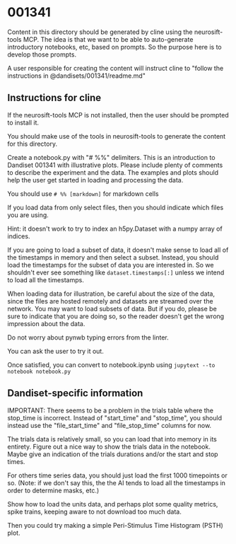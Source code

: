 # 001341

Content in this directory should be generated by cline using the neurosift-tools MCP. The idea is that we want to be able to auto-generate introductory notebooks, etc, based on prompts. So the purpose here is to develop those prompts.

A user responsible for creating the content will instruct cline to "follow the instructions in @dandisets/001341/readme.md"

## Instructions for cline

If the neurosift-tools MCP is not installed, then the user should be prompted to install it.

You should make use of the tools in neurosift-tools to generate the content for this directory.

Create a notebook.py with "# %%" delimiters. This is an introduction to Dandiset 001341 with illustrative plots. Please include plenty of comments to describe the experiment and the data. The examples and plots should help the user get started in loading and processing the data.

You should use `# %% [markdown]` for markdown cells

If you load data from only select files, then you should indicate which files you are using.

Hint: it doesn't work to try to index an h5py.Dataset with a numpy array of indices.

If you are going to load a subset of data, it doesn't make sense to load all of the timestamps in memory and then select a subset. Instead, you should load the timestamps for the subset of data you are interested in. So we shouldn't ever see something like `dataset.timestamps[:]` unless we intend to load all the timestamps.

When loading data for illustration, be careful about the size of the data, since the files are hosted remotely and datasets are streamed over the network. You may want to load subsets of data. But if you do, please be sure to indicate that you are doing so, so the reader doesn't get the wrong impression about the data.

Do not worry about pynwb typing errors from the linter.

You can ask the user to try it out.

Once satisfied, you can convert to notebook.ipynb using `jupytext --to notebook notebook.py`

## Dandiset-specific information

IMPORTANT: There seems to be a problem in the trials table where the stop_time is incorrect. Instead of "start_time" and "stop_time", you should instead use the "file_start_time" and "file_stop_time" columns for now.

The trials data is relatively small, so you can load that into memory in its entirety. Figure out a nice way to show the trials data in the notebook. Maybe give an indication of the trials durations and/or the start and stop times.

For others time series data, you should just load the first 1000 timepoints or so. (Note: if we don't say this, the the AI tends to load all the timestamps in order to determine masks, etc.)

Show how to load the units data, and perhaps plot some quality metrics, spike trains, keeping aware to not download too much data.

Then you could try making a simple Peri-Stimulus Time Histogram (PSTH) plot.
